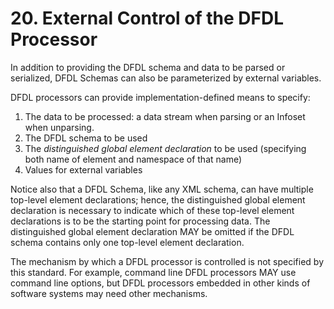 # 20. External Control of the DFDL Processor

In addition to providing the DFDL schema and data to be parsed or serialized, DFDL Schemas can also be parameterized by external variables.

DFDL processors can provide implementation-defined means to specify:

1. The data to be processed: a data stream when parsing or an Infoset when unparsing.
2. The DFDL schema to be used
3. The _distinguished global element declaration_ to be used \(specifying both name of element and namespace of that name\)
4. Values for external variables

Notice also that a DFDL Schema, like any XML schema, can have multiple top-level element declarations; hence, the distinguished global element declaration is necessary to indicate which of these top-level element declarations is to be the starting point for processing data. The distinguished global element declaration MAY be omitted if the DFDL schema contains only one top-level element declaration.

The mechanism by which a DFDL processor is controlled is not specified by this standard. For example, command line DFDL processors MAY use command line options, but DFDL processors embedded in other kinds of software systems may need other mechanisms.

